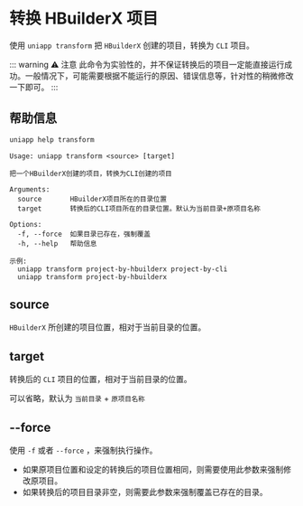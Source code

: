 # 转换 HBuilderX 项目

使用 `uniapp transform` 把 `HBuilderX` 创建的项目，转换为 `CLI` 项目。

::: warning ⚠️ 注意
此命令为实验性的，并不保证转换后的项目一定能直接运行成功。一般情况下，可能需要根据不能运行的原因、错误信息等，针对性的稍微修改一下即可。
:::

## 帮助信息

```bash
uniapp help transform
```

```
Usage: uniapp transform <source> [target]

把一个HBuilderX创建的项目，转换为CLI创建的项目

Arguments:
  source       HBuilderX项目所在的目录位置
  target       转换后的CLI项目所在的目录位置。默认为当前目录+原项目名称

Options:
  -f, --force  如果目录已存在，强制覆盖
  -h, --help   帮助信息

示例:
  uniapp transform project-by-hbuilderx project-by-cli
  uniapp transform project-by-hbuilderx
```

## source

`HBuilderX` 所创建的项目位置，相对于当前目录的位置。

## target

转换后的 `CLI` 项目的位置，相对于当前目录的位置。

可以省略，默认为 `当前目录` + `原项目名称`

## --force

使用 `-f` 或者 `--force` ，来强制执行操作。

- 如果原项目位置和设定的转换后的项目位置相同，则需要使用此参数来强制修改原项目。
- 如果转换后的项目目录非空，则需要此参数来强制覆盖已存在的目录。
